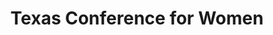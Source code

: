 ---
state: TX
region: Austin
title: 	Texas Conference for Women
event_url: https://www.txconferenceforwomen.org/
start_date: 2019-10-23
end_date: 2019-10-24
cost: $40 - $2,250
topics: [ wit ]
---